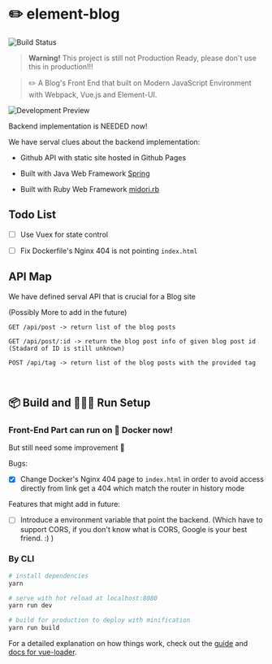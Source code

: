 # ✏️ element-blog

![Build Status](https://travis-ci.org/frankwei98/ElementBlog.svg?branch=dev)

> **Warning!** This project is still not Production Ready, please don't use this in production!!!

> ✏️ A Blog's Front End that built on Modern JavaScript Environment with Webpack, Vue.js and Element-UI.

![Development Preview](https://i.loli.net/2017/11/26/5a1a50613cd7f.png)

Backend implementation is NEEDED now!

We have serval clues about the backend implementation:

* Github API with static site hosted in Github Pages

* Built with Java Web Framework [Spring](https://spring.io)

* Built with Ruby Web Framework [midori.rb](https://github.com/midori-rb/midori.rb) 

## Todo List

- [ ] Use Vuex for state control

- [ ] Fix Dockerfile's Nginx 404 is not pointing `index.html`


## API Map 

We have defined serval API that is crucial for a Blog site

(Possibly More to add in the future)

```
GET /api/post -> return list of the blog posts

GET /api/post/:id -> return the blog post info of given blog post id (Stadard of ID is still unknown)

POST /api/tag -> return list of the blog posts with the provided tag



```


## 📦 Build and 🏃🏃‍♀️ Run Setup

### Front-End Part can run on 🦈 Docker now!

But still need some improvement  🤔

Bugs:
- [x] Change Docker's Nginx 404 page to `index.html` in order to avoid access directly from link get a 404 which match the router in history mode 

Features that might add in future:
- [ ] Introduce a environment variable that point the backend. (Which have to support CORS, if you don't know what is CORS, Google is your best friend. :) )

### By CLI

``` bash
# install dependencies
yarn

# serve with hot reload at localhost:8080
yarn run dev

# build for production to deploy with minification
yarn run build

```

For a detailed explanation on how things work, check out the [guide](http://vuejs-templates.github.io/webpack/) and [docs for vue-loader](http://vuejs.github.io/vue-loader).

